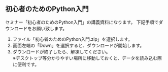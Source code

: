 ## 初心者のためのPython入門

セミナー「初心者のためのPython入門」の講義資料になります。
下記手順でダウンロードをお願い致します。
1. ファイル「初心者のためのPython入門.zip」を選択します。
2. 画面左端の「Down」を選択すると、ダウンロードが開始します。
3. ダウンロードが終了したら、解凍してください。<br/>
※デスクトップ等分かりやすい場所に移動しておくと、データを読み込む際に便利です。
